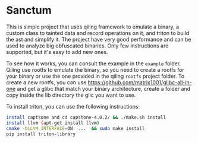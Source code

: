 # Sanctum

This is simple project that uses qiling framework to emulate a binary, a custom class to tainted data and record operations on it, and triton to build the ast and simplify it. 
The project have very good performance and can be used to analyze big obfuscated binaries.
Only few instructions are supported, but it's easy to add new ones.

To see how it works, you can consult the example in the `example` folder.
Qiling use rootfs to emulate the binary, so you need to create a rootfs for your binary or use the one provided in the qiling `rootfs` project folder. To create a new rootfs, you can use https://github.com/matrix1001/glibc-all-in-one and get a glibc that match your binary architecture, create a folder and copy inside the lib directory the glic you want to use.

To install triton, you can use the following instructions:
```bash
install captsone and cd capstone-4.0.2/ && ./make.sh install 
install llvm (apt-get install llvm)
cmake -DLLVM_INTERFACE=ON  ...  && sudo make install
pip install triton-library

```